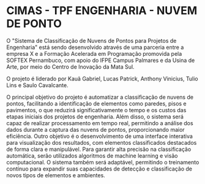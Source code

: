 # CIMAS - TPF ENGENHARIA - NUVEM DE PONTO

O "Sistema de Classificação de Nuvens de Pontos para Projetos de Engenharia" está sendo desenvolvido através de uma parceria entre a empresa X e a Formação Acelerada em Programação promovida pela SOFTEX Pernambuco, com apoio do IFPE Campus Palmares e da Usina de Arte, por meio do Centro de Inovação da Mata Sul. 

O projeto é liderado por Kauã Gabriel, Lucas Patrick, Anthony Vinicius, Tulio Lins e Saulo Cavalcante.

O principal objetivo do projeto é automatizar a classificação de nuvens de pontos, facilitando a identificação de elementos como paredes, pisos e pavimentos, o que reduzirá significativamente o tempo e os custos das etapas iniciais dos projetos de engenharia. Além disso, o sistema será capaz de realizar processamento em tempo real, permitindo a análise dos dados durante a captura das nuvens de pontos, proporcionando maior eficiência. Outro objetivo é o desenvolvimento de uma interface interativa para visualização dos resultados, com elementos classificados destacados de forma clara e manipulável. Para garantir alta precisão na classificação automática, serão utilizados algoritmos de machine learning e visão computacional. O sistema também será adaptável, permitindo o treinamento contínuo para expandir suas capacidades de detecção e classificação de novos tipos de elementos e ambientes.